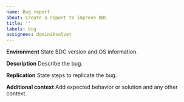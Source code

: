 ```yaml
---
name: Bug report
about: Create a report to improve BDC
title: ''
labels: bug
assignees: dominiksalvet
---
```


**Environment**
State BDC version and OS information.

**Description**
Describe the bug.

**Replication**
State steps to replicate the bug.

**Additional context**
Add expected behavior or solution and any other context.
